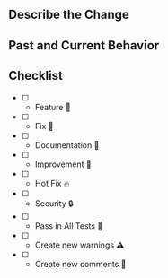 ## Describe the Change

<!-- Ex: Adicionado pipeline de CD -->

## Past and Current Behavior

<!-- Ex: Antes criavamos uma lista encadeada.... E atualmente, pulamos essa etapa, fazendo com que a criação de um pedido, vá direto para o checkout -->

## Checklist

- [ ] - Feature 🚀 
- [ ] - Fix 🧰
- [ ] - Documentation 📖 
- [ ] - Improvement 🌟
- [ ] - Hot Fix 🔥
- [ ] - Security 🔒
- [ ] - Pass in All Tests 🧪
- [ ] - Create new warnings ⚠️
- [ ] - Create new comments 💬